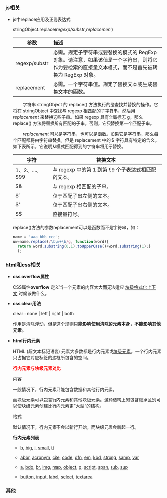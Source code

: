 ### js相关

- js中replace应用及正则表达式
  
  stringObject.replace(*regexp/substr*,*replacement*)
  
  | 参数            | 描述                                                                               |
  | ------------- |:-------------------------------------------------------------------------------- |
  | regexp/substr | 必需。规定子字符串或要替换的模式的 RegExp 对象。请注意，如果该值是一个字符串，则将它作为要检索的直接量文本模式，而不是首先被转换为 RegExp 对象。 |
  | replacement   | 必需。一个字符串值。规定了替换文本或生成替换文本的函数。                                                     |
  
          字符串 stringObject 的 replace() 方法执行的是查找并替换的操作。它将在 stringObject 中查找与 regexp 相匹配的子字符串，然后用 *replacement* 来替换这些子串。如果 regexp 具有全局标志 g，那么 replace() 方法将替换所有匹配的子串。否则，它只替换第一个匹配子串。
  
          *replacement* 可以是字符串，也可以是函数。如果它是字符串，那么每个匹配都将由字符串替换。但是 replacement 中的 $ 字符具有特定的含义。如下表所示，它说明从模式匹配得到的字符串将用于替换。
  
  | 字符            | 替换文本                              |
  | ------------- | --------------------------------- |
  | $1、$2、...、$99 | 与 regexp 中的第 1 到第 99 个子表达式相匹配的文本。 |
  | $&            | 与 regexp 相匹配的子串。                  |
  | $`            | 位于匹配子串左侧的文本。                      |
  | $'            | 位于匹配子串右侧的文本。                      |
  | $$            | 直接量符号。                            |
  
  replace()方法的参数replacement可以是函数而不是字符串，如：
  
  ```javascript
  name = 'aaa bbb ccc';
  uw=name.replace(/\b\w+\b/g, function(word){
    return word.substring(0,1).toUpperCase()+word.substring(1);}
    );
  ```
  
  

### html和css相关

- **css overflow属性**
  
  CSS属性**overflow** 定义当一个元素的内容太大而无法适应 [块级格式化上下文](https://developer.mozilla.org/zh-CN/docs/CSS/block_formatting_context) 时候该做什么。

- **css clear用法**
  
  clear : none | left | right | both
  
  作用是清除浮动，但是这个规则只**能影响使用清除的元素本身，不能影响其他元素。** 

- **html行内元素**
  
  HTML (超文本标记语言) 元素大多数都是行内元素或[块级元素](https://developer.mozilla.org/zh-CN/docs/Web/HTML/Block-level_elements)。一个行内元素只占据它对应标签的边框所包含的空间。
  
  <span style="color: red">**行内元素与块级元素对比**</span>
  
  内容
  
  一般情况下，行内元素只能包含数据和其他行内元素。
  
  而块级元素可以包含行内元素和其他块级元素。这种结构上的包含继承区别可以使块级元素创建比行内元素更”大型“的结构。
  
  格式
  
  默认情况下，行内元素不会以新行开始，而块级元素会新起一行。
  
  **行内元素列表**
  
  - [b](https://developer.mozilla.org/zh-CN/docs/Web/HTML/Element/b "zh-CN/HTML/Element/b"), [big](https://developer.mozilla.org/zh-CN/docs/Web/HTML/Element/big "zh-CN/HTML/Element/big"), [i](https://developer.mozilla.org/zh-CN/docs/Web/HTML/Element/i), [small](https://developer.mozilla.org/zh-CN/docs/Web/HTML/Element/small "zh-CN/HTML/Element/small"), [tt](https://developer.mozilla.org/zh-CN/docs/Web/HTML/Element/tt "zh-CN/HTML/Element/tt")
  
  - [abbr](https://developer.mozilla.org/zh-CN/docs/Web/HTML/Element/abbr "zh-CN/HTML/Element/abbr"), [acronym](https://developer.mozilla.org/zh-CN/docs/Web/HTML/Element/acronym "zh-CN/HTML/Element/acronym"), [cite](https://developer.mozilla.org/zh-CN/docs/Web/HTML/Element/cite "zh-CN/HTML/Element/cite"), [code](https://developer.mozilla.org/zh-CN/HTML/Element/code "zh-CN/HTML/Element/code"), [dfn](https://developer.mozilla.org/zh-CN/docs/Web/HTML/Element/dfn "zh-CN/HTML/Element/dfn"), [em](https://developer.mozilla.org/zh-CN/docs/Web/HTML/Element/em "zh-CN/HTML/Element/em"), [kbd](https://developer.mozilla.org/zh-CN/docs/Web/HTML/Element/kbd "zh-CN/HTML/Element/kbd"), [strong](https://developer.mozilla.org/zh-CN/docs/Web/HTML/Element/strong "zh-CN/HTML/Element/strong"), [samp](https://developer.mozilla.org/zh-CN/docs/Web/HTML/Element/samp "zh-CN/HTML/Element/samp"), [var](https://developer.mozilla.org/zh-CN/docs/Web/HTML/Element/var "zh-CN/HTML/Element/var")
  
  - [a](https://developer.mozilla.org/zh-CN/docs/Web/HTML/Element/a "zh-CN/HTML/Element/a"), [bdo](https://developer.mozilla.org/zh-CN/HTML/Element/bdo "zh-CN/HTML/Element/bdo"), [br](https://developer.mozilla.org/zh-CN/HTML/Element/br "zh-CN/HTML/Element/br"), [img](https://developer.mozilla.org/zh-CN/HTML/Element/Img "zh-CN/HTML/Element/Img"), [map](https://developer.mozilla.org/zh-CN/HTML/Element/map "zh-CN/HTML/Element/map"), [object](https://developer.mozilla.org/zh-CN/HTML/Element/object "zh-CN/HTML/Element/object"), [q](https://developer.mozilla.org/zh-CN/HTML/Element/q "zh-CN/HTML/Element/q"), [script](https://developer.mozilla.org/zh-CN/HTML/Element/Script "zh-CN/HTML/Element/Script"), [span](https://developer.mozilla.org/zh-CN/HTML/Element/span "zh-CN/HTML/Element/span"), [sub](https://developer.mozilla.org/zh-CN/HTML/Element/sub "zh-CN/HTML/Element/sub"), [sup](https://developer.mozilla.org/zh-CN/HTML/Element/sup "zh-CN/HTML/Element/sup")
  
  - [button](https://developer.mozilla.org/zh-CN/docs/Web/HTML/Element/button "zh-CN/HTML/Element/button"), [input](https://developer.mozilla.org/zh-CN/HTML/Element/Input "zh-CN/HTML/Element/Input"), [label](https://developer.mozilla.org/zh-CN/HTML/Element/label "zh-CN/HTML/Element/label"), [select](https://developer.mozilla.org/zh-CN/HTML/Element/select "zh-CN/HTML/Element/select"), [textarea](https://developer.mozilla.org/zh-CN/HTML/Element/textarea "zh-CN/HTML/Element/textarea")

### 其他
